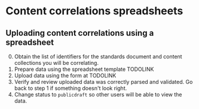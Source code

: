 Content correlations spreadsheets
=================================

Uploading content correlations using a spreadsheet
--------------------------------------------------

 0. Obtain the list of identifiers for the standards document and content collections
    you will be correlating.
 1. Prepare data using the spreadsheet template TODOLINK
 2. Upload data using the form at TODOLINK
 3. Verify and review uploaded data was correctly parsed and validated.
    Go back to step 1 if something doesn't look right.
 4. Change status to `publicdraft` so other users will be able to view the data.
